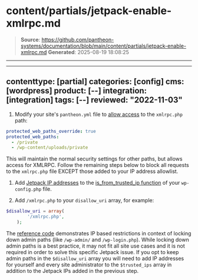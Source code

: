 # content/partials/jetpack-enable-xmlrpc.md

> **Source**: https://github.com/pantheon-systems/documentation/blob/main/content/partials/jetpack-enable-xmlrpc.md
> **Generated**: 2025-08-19 18:08:25

---

---
contenttype: [partial]
categories: [config]
cms: [wordpress]
product: [--]
integration: [integration]
tags: [--]
reviewed: "2022-11-03"
---

1. Modify your site's `pantheon.yml` file to [allow access](/pantheon-yml#protected-web-paths-override) to the `xmlrpc.php` path:

  ```yml:title=pantheon.yml
  protected_web_paths_override: true
  protected_web_paths:
    - /private
    - /wp-content/uploads/private
  ```

 This will maintain the normal security settings for other paths, but allows access for XMLRPC. Follow the remaining steps below to block all requests to the `xmlrpc.php` file EXCEPT those added to your IP address allowlist.

1. Add [Jetpack IP addresses](https://jetpack.com/support/how-to-add-jetpack-ips-allowlist/) to the [is_from_trusted_ip function](/guides/redirect/advanced#restrict-access-to-paths-based-on-ip) of your `wp-config.php` file.

1. Add `/xmlrpc.php` to your `disallow_uri` array, for example:

  ```php
  $disallow_uri = array(
          '/xmlrpc.php',
      );
  ```

  The [reference code](/guides/redirect/advanced#restrict-access-to-paths-based-on-ip) demonstrates IP based restrictions in context of locking down admin paths (like `/wp-admin/` and `/wp-login.php`). While locking down admin paths is a best practice, it may not fit all site use cases and it is not required in order to solve this specific Jetpack issue. If you opt to keep admin paths in the `$disallow_uri` array you will need to add IP addresses for yourself and every site administrator to the `$trusted_ips` array in addition to the Jetpack IPs added in the previous step. 
